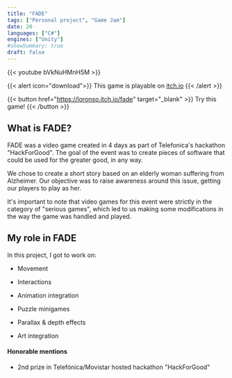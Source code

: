```yaml
---
title: "FADE"
tags: ["Personal project", "Game Jam"]
date: 20
languages: ["C#"]
engines: ["Unity"]
#showSummary: true
draft: false
---
```


{{< youtube bVkNuHMnH5M >}}

<span></span>

{{< alert icon="download">}}
This game is playable on [itch.io](https://loronso.itch.io/fade)
{{< /alert >}}

<span></span>

{{< button href="https://loronso.itch.io/fade" target="_blank" >}}
Try this game!
{{< /button >}}
## What is FADE?
FADE was a video game created in 4 days as part of Telefonica's hackathon "HackForGood". The goal of the event was to create pieces of software that could be used for the greater good, in any way.

We chose to create a short story based on an elderly woman suffering from Alzheimer. Our objective was to raise awareness around this issue, getting our players to play as her.

It's important to note that video games for this event were strictly in the category of "serious games", which led to us making some modifications in the way the game was handled and played.

## My role in FADE

In this project, I got to work on:
​
 - Movement

 - Interactions

 - Animation integration

 - Puzzle minigames

 - Parallax & depth effects

 - Art integration

 #### Honorable mentions

 - 2nd prize in Telefónica/Movistar hosted hackathon "HackForGood"

